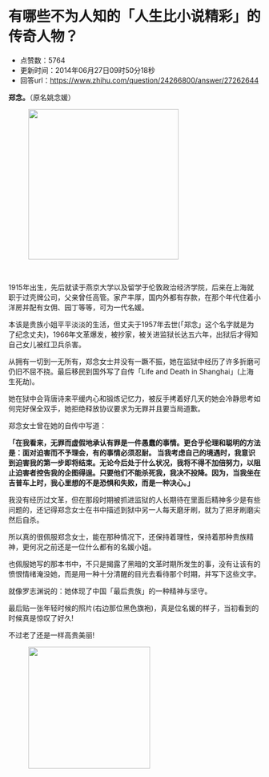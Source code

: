 # 有哪些不为人知的「人生比小说精彩」的传奇人物？
- 点赞数：5764
- 更新时间：2014年06月27日09时50分18秒
- 回答url：https://www.zhihu.com/question/24266800/answer/27262644
<body>
 <p data-pid="aUGICxlT"><b>郑念。</b>（原名姚念媛）</p>
 <figure>
  <img src="https://picx.zhimg.com/50/b0c9d229d0c499f2e4a3f01d77b4c993_720w.jpg?source=1940ef5c" data-rawwidth="300" data-rawheight="385" data-original-token="b0c9d229d0c499f2e4a3f01d77b4c993" class="content_image" width="300">
 </figure>
 <br>
 <p data-pid="zxDmQqag">1915年出生，先后就读于燕京大学以及留学于伦敦政治经济学院，后来在上海就职于过壳牌公司，父亲曾任高管。家产丰厚，国内外都有存款，在那个年代住着小洋房并配有女佣、园丁等等，可为一代名媛。</p>
 <p data-pid="pIHi1uFZ">本该是贵族小姐平平淡淡的生活，但丈夫于1957年去世(「郑念」这个名字就是为了纪念丈夫)，1966年文革爆发，被抄家，被关进监狱长达五六年，出狱后才得知自己女儿被红卫兵杀害。</p>
 <p data-pid="RFiOf_ew">从拥有一切到一无所有，郑念女士并没有一蹶不振，她在监狱中经历了许多折磨可仍旧不屈不挠。最后移民到国外写了自传「Life and Death in Shanghai」(上海生死劫)。</p>
 <p data-pid="ZVdwP9mK">她在狱中会背唐诗来平缓内心和锻炼记忆力，被反手拷着好几天的她会冷静思考如何完好保全双手，她拒绝释放协议要求为无罪并且要当局道歉。</p>
 <p data-pid="iOn_5wTH">郑念女士曾在她的自传中写道：</p>
 <p data-pid="Y7d8cbUc"><b>「在我看来，无罪而虚假地承认有罪是一件愚蠢的事情。更合乎伦理和聪明的方法是：面对迫害而不予理会，有的事情必须忍耐。 当我考虑自己的境遇时，我意识到迫害我的第一步即将结束。无论今后处于什么状况，我将不得不加倍努力，以阻止迫害者控告我的企图得逞。只要他们不能杀死我，我决不投降。因为，当我坐在吉普车上时，我心里想的不是恐惧和失败，而是一种决心。」</b></p>
 <p data-pid="-8hTJMMe">我没有经历过文革，但在那段时期被抓进监狱的人长期待在里面后精神多少是有些问题的，还记得郑念女士在书中描述到狱中另一人每天磨牙刷，就为了把牙刷磨尖然后自杀。</p>
 <p data-pid="QQdIg12X">所以真的很佩服郑念女士，能在那种情况下，还保持着理性，保持着那种贵族精神，更何况之前还是一位什么都有的名媛小姐。</p>
 <p data-pid="UFl7USPV">也佩服她写的那本书中，不只是揭露了黑暗的文革时期所发生的事，没有让该有的愤恨情绪淹没她，而是用一种十分清醒的目光去看待那个时期，并写下这些文字。</p>
 <p data-pid="ve9I72oB">就像罗志渊说的：她体现了中国「最后贵族」的一种精神与坚守。</p>
 <p data-pid="cd-ADe8Y">最后贴一张年轻时候的照片(右边那位黑色旗袍)，真是位名媛的样子，当初看到的时候真是惊叹了好久!</p>
 <p data-pid="6T3BXZp1">不过老了还是一样高贵美丽!</p>
 <figure>
  <img src="https://picx.zhimg.com/50/98819de571dd5ba02b32890e7f646d7a_720w.jpg?source=1940ef5c" data-rawwidth="243" data-rawheight="299" data-original-token="98819de571dd5ba02b32890e7f646d7a" class="content_image" width="243">
 </figure>
</body>